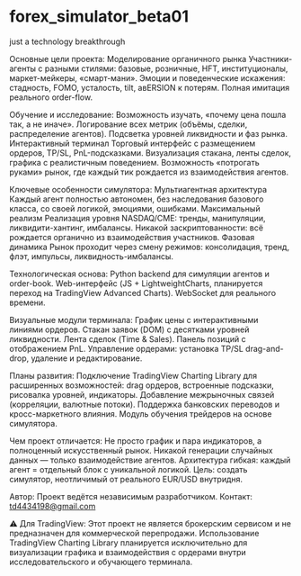 # forex_simulator_beta01
just a technology breakthrough

Основные цели проекта:
Моделирование органичного рынка
Участники-агенты с разными стилями: базовые, розничные, HFT, институционалы, маркет-мейкеры, «смарт-мани».
Эмоции и поведенческие искажения: стадность, FOMO, усталость, tilt, авERSION к потерям.
Полная имитация реального order-flow.

Обучение и исследование:
Возможность изучать, «почему цена пошла так, а не иначе».
Логирование всех метрик (объёмы, сделки, распределение агентов).
Подсветка уровней ликвидности и фаз рынка.
Интерактивный терминал
Торговый интерфейс с размещением ордеров, TP/SL, PnL-подсказками.
Визуализация стакана, ленты сделок, графика с реалистичным поведением.
Возможность «потрогать руками» рынок, где каждый тик рождается из взаимодействия агентов.

Ключевые особенности симулятора:
Мультиагентная архитектура
Каждый агент полностью автономен, без наследования базового класса, со своей логикой, эмоциями, ошибками.
Максимальный реализм
Реализация уровня NASDAQ/CME: тренды, манипуляции, ликвидити-хантинг, имбалансы.
Никакой заскриптованности: всё рождается органично из взаимодействия участников.
Фазовая динамика
Рынок проходит через смену режимов: консолидация, тренд, флэт, импульсы, ликвидность-имбалансы.

Технологическая основа:
Python backend для симуляции агентов и order-book.
Web-интерфейс (JS + LightweightCharts, планируется переход на TradingView Advanced Charts).
WebSocket для реального времени.

Визуальные модули терминала:
График цены с интерактивными линиями ордеров.
Стакан заявок (DOM) с десятками уровней ликвидности.
Лента сделок (Time & Sales).
Панель позиций с отображением PnL.
Управление ордерами: установка TP/SL drag-and-drop, удаление и редактирование.

Планы развития:
Подключение TradingView Charting Library для расширенных возможностей: drag ордеров, встроенные подсказки, рисовалка уровней, индикаторы.
Добавление межрыночных связей (корреляции, валютные потоки).
Поддержка банковских переводов и кросс-маркетного влияния.
Модуль обучения трейдеров на основе симулятора.

Чем проект отличается:
Не просто график и пара индикаторов, а полноценный искусственный рынок.
Никакой генерации случайных данных — только взаимодействие агентов.
Архитектура гибкая: каждый агент = отдельный блок с уникальной логикой.
Цель: создать симулятор, неотличимый от реального EUR/USD внутридня.

Автор:
Проект ведётся независимым разработчиком.
Контакт: td4434198@gmail.com

⚠️ Для TradingView:
Этот проект не является брокерским сервисом и не предназначен для коммерческой перепродажи.
Использование TradingView Charting Library планируется исключительно для визуализации графика и взаимодействия с ордерами внутри исследовательского и обучающего терминала.
